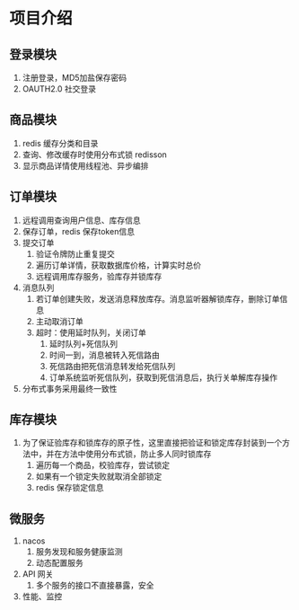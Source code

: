 # 项目介绍

## 登录模块

1. 注册登录，MD5加盐保存密码
2. OAUTH2.0 社交登录

## 商品模块

1. redis 缓存分类和目录
2. 查询、修改缓存时使用分布式锁 redisson
3. 显示商品详情使用线程池、异步编排



## 订单模块

1. 远程调用查询用户信息、库存信息
2. 保存订单，redis 保存token信息
3. 提交订单
    1. 验证令牌防止重复提交
    2. 遍历订单详情，获取数据库价格，计算实时总价
    3. 远程调用库存服务，验库存并锁库存
4. 消息队列
    1. 若订单创建失败，发送消息释放库存。消息监听器解锁库存，删除订单信息
    2. 主动取消订单
    3. 超时：使用延时队列，关闭订单
        1. 延时队列+死信队列
        2. 时间一到，消息被转入死信路由
        3. 死信路由把死信消息转发给死信队列
        4. 订单系统监听死信队列，获取到死信消息后，执行关单解库存操作
5. 分布式事务采用最终一致性



## 库存模块

1. 为了保证验库存和锁库存的原子性，这里直接把验证和锁定库存封装到一个方法中，并在方法中使用分布式锁，防止多人同时锁库存
    1. 遍历每一个商品，校验库存，尝试锁定
    2. 如果有一个锁定失败就取消全部锁定
    3. redis 保存锁定信息



## 微服务

1. nacos
    1. 服务发现和服务健康监测
    2. 动态配置服务
2. API 网关
    1. 多个服务的接口不直接暴露，安全
3. 性能、监控